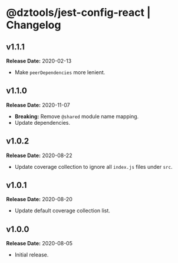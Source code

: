 # @dztools/jest-config-react | Changelog

## v1.1.1

**Release Date:** 2020-02-13

- Make `peerDependencies` more lenient.

## v1.1.0

**Release Date:** 2020-11-07

- **Breaking:** Remove `@shared` module name mapping.
- Update dependencies.

## v1.0.2

**Release Date:** 2020-08-22

- Update coverage collection to ignore all `index.js` files under `src`.

## v1.0.1

**Release Date:** 2020-08-20

- Update default coverage collection list.

## v1.0.0

**Release Date:** 2020-08-05

- Initial release.
